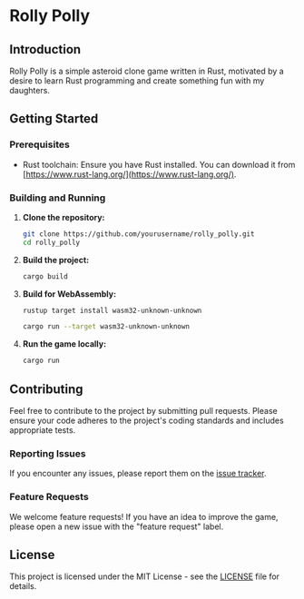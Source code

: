 # Rolly Polly

## Introduction

Rolly Polly is a simple asteroid clone game written in Rust, motivated by a desire to learn Rust programming and create something fun with my daughters.

## Getting Started

### Prerequisites

-   Rust toolchain: Ensure you have Rust installed. You can download it from [https://www.rust-lang.org/](https://www.rust-lang.org/).

### Building and Running

1.  **Clone the repository:**

    ```bash
    git clone https://github.com/yourusername/rolly_polly.git
    cd rolly_polly
    ```

2.  **Build the project:**

    ```bash
    cargo build
    ```

3.  **Build for WebAssembly:**

    ```bash
    rustup target install wasm32-unknown-unknown
    ```
    ```bash
    cargo run --target wasm32-unknown-unknown
    ```

4.  **Run the game locally:**

    ```bash
    cargo run
    ```

## Contributing

Feel free to contribute to the project by submitting pull requests. Please ensure your code adheres to the project's coding standards and includes appropriate tests.

### Reporting Issues

If you encounter any issues, please report them on the [issue tracker](https://github.com/yourusername/rolly_polly/issues).

### Feature Requests

We welcome feature requests! If you have an idea to improve the game, please open a new issue with the "feature request" label.

## License

This project is licensed under the MIT License - see the [LICENSE](LICENSE) file for details.